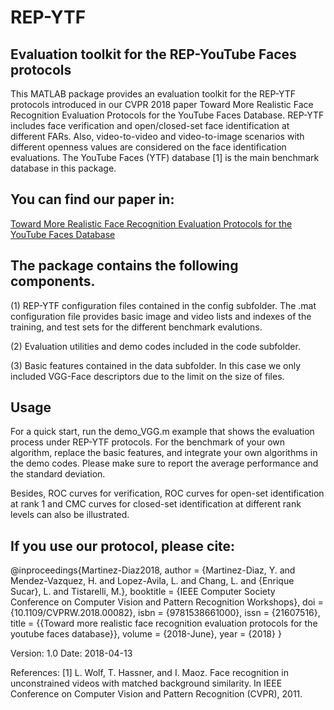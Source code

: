 # REP-YTF

## Evaluation toolkit for the REP-YouTube Faces protocols

This MATLAB package provides an evaluation toolkit for the REP-YTF protocols introduced in our CVPR 2018 paper Toward More Realistic Face Recognition Evaluation Protocols for the YouTube Faces Database. REP-YTF includes face verification and open/closed-set face identification at different FARs. Also, video-to-video and video-to-image scenarios with different openness values are considered on the face identification evaluations. The YouTube Faces (YTF) database [1] is the main benchmark database in this package. 

## You can find our paper in:

[Toward More Realistic Face Recognition Evaluation Protocols for the YouTube Faces Database](https://github.com/leonardochang36/REP-YTF/blob/master/paper/Toward_More_Realistic_CVPR_2018_paper.pdf)

## The package contains the following components.

(1) REP-YTF configuration files contained in the config subfolder. The .mat configuration file provides basic image and video lists and indexes of the training, and test sets for the different benchmark evalutions.

(2) Evaluation utilities and demo codes included in the code subfolder.

(3) Basic features contained in the data subfolder. In this case we only included VGG-Face descriptors due to the limit on the size of files. 

## Usage

For a quick start, run the demo_VGG.m example that shows the evaluation process under REP-YTF protocols. For the benchmark of your own algorithm, replace the basic features, and integrate your own algorithms in the demo codes. Please make sure to report the average performance and the standard deviation.

Besides, ROC curves for verification, ROC curves for open-set identification at rank 1 and CMC curves for closed-set identification at different rank levels can also be illustrated. 

## If you use our protocol, please cite:

@inproceedings{Martinez-Diaz2018, 
author = {Martinez-Diaz, Y. and Mendez-Vazquez, H. and Lopez-Avila, L. and Chang, L. and {Enrique Sucar}, L. and Tistarelli, M.},
booktitle = {IEEE Computer Society Conference on Computer Vision and Pattern Recognition Workshops},
doi = {10.1109/CVPRW.2018.00082},
isbn = {9781538661000},
issn = {21607516},
title = {{Toward more realistic face recognition evaluation protocols for the youtube faces database}},
volume = {2018-June},
year = {2018}
}

Version: 1.0
Date: 2018-04-13

References:
[1] L. Wolf, T. Hassner, and I. Maoz. Face recognition in unconstrained videos with matched background similarity. In IEEE Conference on Computer Vision and Pattern Recognition (CVPR), 2011.
